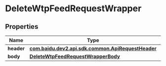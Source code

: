 

# DeleteWtpFeedRequestWrapper


## Properties

Name | Type | Description | Notes
------------ | ------------- | ------------- | -------------
**header** | [**com.baidu.dev2.api.sdk.common.ApiRequestHeader**](com.baidu.dev2.api.sdk.common.ApiRequestHeader.md) |  |  [optional]
**body** | [**DeleteWtpFeedRequestWrapperBody**](DeleteWtpFeedRequestWrapperBody.md) |  |  [optional]



